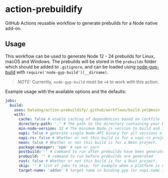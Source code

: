 # action-prebuildify

GitHub Actions reusable workflow to generate prebuilds for a Node native add-on.

## Usage

This workflow can be used to generate Node 12 - 24 prebuilds for Linux, macOS
and Windows. The prebuilds will be stored in the `prebuilds` folder which should
be added to `.gitignore`, and can be loaded using
[node-gyp-build](https://www.npmjs.com/package/node-gyp-build) with
`require('node-gyp-build')(__dirname)`.

> *NOTE:* Currently, `node-gyp-build` must be `<4` to work with this action.

Example usage with the available options and the defaults:

```yaml
jobs:
  build:
    uses: Datadog/action-prebuildify/.github/workflows/build.yml@main
    with:
      cache: false # enable caching of dependencies based on lockfile
      directory-path: '.' # The path to the directory containing your build files, relative to the repo root.
      min-node-version: 12 # The minimum Node.js version to build and test
      napi: false # generate single Node-API binary for all versions of Node
      napi-rs: false # Whether or not this build is for a napi-rs project.
      neon: false # Whether or not this build is for a Neon project.
      package-manager: 'npm' # npm or yarn
      postbuild: '' # command to run after prebuilds have been generated
      prebuild: '' # command to run before prebuilds are generated
      rust: false # Whether or not this build is for a Rust project.
      skip: '' # list of jobs to skip, for example when a platform is not supported
      target-name: 'addon' # target name in binding.gyp (or napi.name in package.json for napi-rs projects)
```
